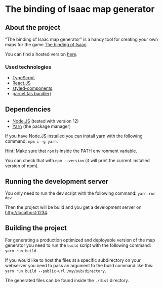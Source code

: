 # The binding of Isaac map generator

## About the project

"The binding of Isaac map generator" is a handy tool for creating your own maps for the game [The binding of Isaac](https://store.steampowered.com/app/113200/The_Binding_of_Isaac/).

You can find a hosted version [here](https://the-binding-of-isaac-map-generator.netlify.com/).

### Used technologies

* [TypeScript](https://www.npmjs.com/package/typescript)
* [React.JS](https://www.npmjs.com/package/react)
* [styled-components](https://www.npmjs.com/package/styled-components)
* [parcel (as bundler)](https://www.npmjs.com/package/parcel)

## Dependencies
* [Node.JS](https://nodejs.org/en/) (tested with version 12)
* [Yarn](https://www.npmjs.com/package/yarn) (the package manager)

If you have Node.JS installed you can install yarn with the following command: `npm i -g yarn`.

Hint: Make sure that `npm` is inside the PATH environment variable.

You can check that with `npm --version` (it will print the current installed version of npm).

## Running the development server

You only need to run the dev script with the following command: `yarn run dev`

Then the project will be build and you get a development server on [http://localhost:1234](http://localhost:1234).

## Building the project

For generating a production optimized and deployable version of the map generator you need to run the `build` script with the following
command: `yarn run build`.

If you would like to host the files at a specific subdirectory on your webserver you need to pass an argument to the
build command like this: `yarn run build --public-url /my/sub/directory`.

The generated files can be found inside the `./dist` directory.
